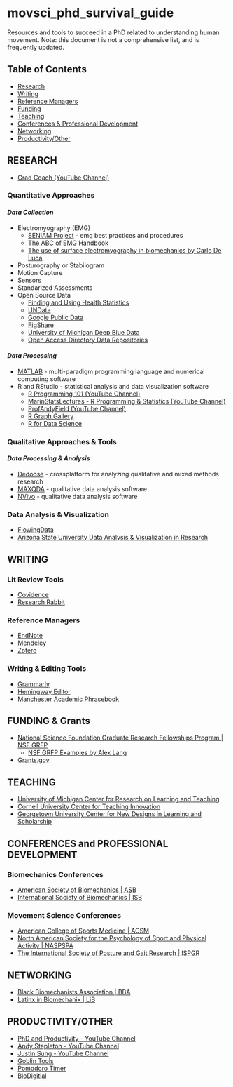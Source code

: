 # movsci_phd_survival_guide
Resources and tools to succeed in a PhD related to understanding human movement. Note: this document is not a comprehensive list, and is frequently updated. 

## Table of Contents
- [Research](#research)
- [Writing](#writing)
- [Reference Managers](#reference-managers)
- [Funding](#funding)
- [Teaching](#teaching)
- [Conferences & Professional Development](#conferences-and-professional-development)
- [Networking](#networking)
- [Productivity/Other](#productivity/other)

## RESEARCH
- [Grad Coach (YouTube Channel)](https://www.youtube.com/@GradCoach/featured)
### Quantitative Approaches
#### *Data Collection*
- Electromyography (EMG)
  - [SENIAM Project](http://www.seniam.org/) - emg best practices and procedures
  - [The ABC of EMG Handbook](https://hermanwallace.com/download/The_ABC_of_EMG_by_Peter_Konrad.pdf)
  - [The use of surface electromyography in biomechanics by Carlo De Luca](https://delsys.com/downloads/TUTORIAL/the-use-of-semg-in-biomechanics.pdf)
- Posturography or Stabilogram
- Motion Capture
- Sensors
- Standarized Assessments
- Open Source Data
  - [Finding and Using Health Statistics](https://www.nlm.nih.gov/oet/ed/stats/index.html)
  - [UNData](https://data.un.org/Default.aspx)
  - [Google Public Data](https://www.google.com/publicdata/directory)
  - [FigShare](https://figshare.com/)
  - [University of Michigan Deep Blue Data](https://deepblue.lib.umich.edu/data)
  - [Open Access Directory Data Repositories](https://oad.simmons.edu/oadwiki/Data_repositories)
#### *Data Processing* 
- [MATLAB](https://www.mathworks.com/products/matlab.html) - multi-paradigm programming language and numerical computing software
- R and RStudio - statistical analysis and data visualization software
  - [R Programming 101 (YouTube Channel)](https://www.youtube.com/@RProgramming101)
  - [MarinStatsLectures - R Programming & Statistics (YouTube Channel)](https://www.youtube.com/@marinstatlectures)
  - [ProfAndyField (YouTube Channel)](https://www.youtube.com/@ProfAndyField)
  - [R Graph Gallery](https://r-graph-gallery.com/)
  - [R for Data Science](https://r4ds.had.co.nz/index.html)
### Qualitative Approaches & Tools
#### *Data Processing & Analysis*
- [Dedoose](https://www.dedoose.com/) - crossplatform for analyzing qualitative and mixed methods research
- [MAXQDA](https://www.maxqda.com/) - qualitative data analysis software
- [NVivo](https://lumivero.com/products/nvivo/) - qualitative data analysis software
### Data Analysis & Visualization
- [FlowingData](https://flowingdata.com/about/)
- [Arizona State University Data Analysis & Visualization in Research](https://tutorials.lib.asu.edu/tutorials/rise/data_analysis_visualization/index.html#/)
## WRITING
### Lit Review Tools
- [Covidence](https://www.covidence.org/)
- [Research Rabbit](https://www.researchrabbit.ai/)
### Reference Managers
- [EndNote](https://endnote.com/)
- [Mendeley](https://www.mendeley.com/)
- [Zotero](https://www.zotero.org/)
### Writing & Editing Tools
- [Grammarly](https://www.grammarly.com/)
- [Hemingway Editor](https://hemingwayapp.com/)
- [Manchester Academic Phrasebook](https://www.phrasebank.manchester.ac.uk/)
## FUNDING & Grants
- [National Science Foundation Graduate Research Fellowships Program | NSF GRFP](https://www.nsfgrfp.org/)
  - [NSF GRFP Examples by Alex Lang](https://docs.google.com/spreadsheets/d/1xoezGhbtcpg3BvNdag2F5dTQM-Xl2EELUgAfG1eUg0s/edit?gid=0#gid=0)
- [Grants.gov](https://grants.gov/)
## TEACHING
- [University of Michigan Center for Research on Learning and Teaching](https://crlt.umich.edu/)
- [Cornell University Center for Teaching Innovation](https://teaching.cornell.edu/)
- [Georgetown University Center for New Designs in Learning and Scholarship](https://cndls.georgetown.edu/resources/)
## CONFERENCES and PROFESSIONAL DEVELOPMENT
### Biomechanics Conferences
- [American Society of Biomechanics | ASB](https://asbweb.org/)
- [International Society of Biomechanics | ISB](https://www.isbweb.org/)
### Movement Science Conferences
- [American College of Sports Medicine | ACSM](https://www.acsm.org/annual-meeting/annual-home)
- [North American Society for the Psychology of Sport and Physical Activity | NASPSPA](https://www.naspspa.com/about-naspspa/)
- [The International Society of Posture and Gait Research | ISPGR](https://ispgr.org/)
## NETWORKING
- [Black Biomechanists Association | BBA](https://bba.membershiptoolkit.com/)
- [Latinx in Biomechanix | LiB](https://linktr.ee/latinxbiomech)
## PRODUCTIVITY/OTHER
- [PhD and Productivity - YouTube Channel](https://www.youtube.com/@PhDandProductivity)
- [Andy Stapleton - YouTube Channel](https://www.youtube.com/@DrAndyStapleton)
- [Justin Sung - YouTube Channel](https://www.youtube.com/@JustinSung)
- [Goblin Tools](https://goblin.tools/)
- [Pomodoro Timer](https://pomofocus.io/)
- [BioDigitial](https://human.biodigital.com/explore)
